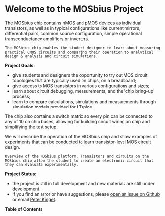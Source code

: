 <!-- 
```{raw} html
<center>
<video controls width="320" autoplay muted>
  <source src="../_static/videos/MOSbius.mp4" type="video/mp4">
  Your browser does not support the video tag
</video>
</center>
```
-->

# Welcome to the MOSbius Project

The MOSbius chip contains nMOS and pMOS devices as individual transistors, as
well as in typical configurations like current mirrors, differential pairs, common source configuration, simple operational transconductance amplifiers or inverters. 

```{figure} img/cycle.png
The MOSbius chip enables the student designer to learn about measuring practical CMOS circuits and comparing their operation to analytical design & analysis and circuit simulations. 
```

**Project Goals:** 
- give students and designers the opportunity to try out MOS circuit topologies that are typically used on chips, on a breadboard;
- give access to MOS transistors in various configurations and sizes;
- learn about circuit debugging, measurements, and the 'chip bring-up' process;
- learn to compare calculations, simulations and measurements through simulation models provided for LTspice. 

The chip also contains a switch matrix so every pin can be connected to any of 10 on chip buses, allowing for building circuit wiring on chip and simplifying the test setup. 

We will describe the operation of the MOSbius chip and show examples of experiments that can be conducted to learn transistor-level MOS circuit design. 

```{figure} img/Mobius_platform_overview.png
Overview of the MOSbius platform. Transistors and circuits on the MOSbius chip allow the student to create an electronic circuit that they can evaluate experimentally.
```

**Project Status:**
- the project is still in full development and new materials are still under development. 
- If you find an error or have suggestions, please [open an issue on Github](https://github.com/peterkinget/MOSbiusBook/issues/new) or email [Peter Kinget](mailto:pk171+mosbius@columbia.edu).

**Table of Contents**
```{tableofcontents}
```
